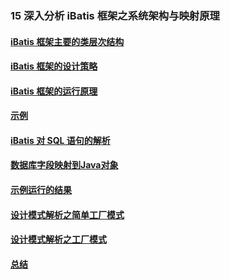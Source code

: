 ### 15 深入分析 iBatis 框架之系统架构与映射原理
>
#### [iBatis 框架主要的类层次结构](https://github.com/lu666666/notebooks/blob/master/java/javaweb/15/01.md)
>
#### [iBatis 框架的设计策略](https://github.com/lu666666/notebooks/blob/master/java/javaweb/15/02.md)
>
#### [iBatis 框架的运行原理](https://github.com/lu666666/notebooks/blob/master/java/javaweb/15/03.md)
>
#### [示例](https://github.com/lu666666/notebooks/blob/master/java/javaweb/15/04.md)
>
#### [iBatis 对 SQL 语句的解析](https://github.com/lu666666/notebooks/blob/master/java/javaweb/15/05.md)
>
#### [数据库字段映射到Java对象](https://github.com/lu666666/notebooks/blob/master/java/javaweb/15/06.md)
>
#### [示例运行的结果](https://github.com/lu666666/notebooks/blob/master/java/javaweb/15/07.md)
>
#### [设计模式解析之简单工厂模式](https://github.com/lu666666/notebooks/blob/master/java/javaweb/15/08.md)
>
#### [设计模式解析之工厂模式](https://github.com/lu666666/notebooks/blob/master/java/javaweb/15/09.md)
>
#### [总结](https://github.com/lu666666/notebooks/blob/master/java/javaweb/15/10.md)